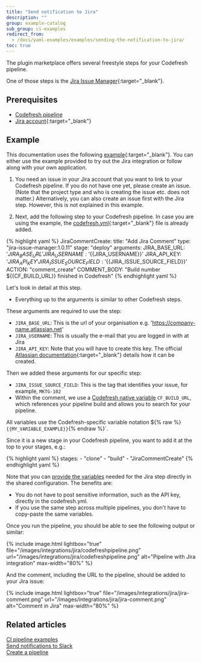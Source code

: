 ```yaml
---
title: "Send notification to Jira"
description: ""
group: example-catalog
sub_group: ci-examples
redirect_from:
  - /docs/yaml-examples/examples/sending-the-notification-to-jira/
toc: true
---
```


The plugin marketplace offers several freestyle steps for your Codefresh pipeline.

One of those steps is the [Jira Issue Manager](https://codefresh.io/steps/step/jira-issue-manager){:target="\_blank"}. 

## Prerequisites
* [Codefresh pipeline]({{site.baseurl}}/docs/quick-start/ci-quick-start/create-ci-pipeline/)
* [Jira account](https://www.atlassian.com/software/jira){:target="\_blank"}

## Example
This documentation uses the following [example](https://github.com/codefresh-contrib/jira-demo-app){:target="\_blank"}. You can either use the example provided to try out the Jira integration or follow along with your own application. 

1. You need an issue in your Jira account that you want to link to your Codefresh pipeline. If you do not have one yet, please create an issue. (Note that the project type and who is creating the issue etc. does not matter.) Alternatively, you can also create an issue first with the Jira step. However, this is not explained in this example.

2. Next, add the following step to your Codefresh pipeline. In case you are using the example, the  [codefresh.yml](https://github.com/codefresh-contrib/jira-demo-app/blob/master/codefresh.yml){:target="\_blank"} file is already added. 

{% highlight yaml %}
  JiraCommentCreate:
    title: "Add Jira Comment"
    type: "jira-issue-manager:1.0.11"
    stage: "deploy"
    arguments:
      JIRA_BASE_URL: '${{JIRA_BASE_URL}}'
      JIRA_USERNAME: '${{JIRA_USERNAME}}'
      JIRA_API_KEY: '${{JIRA_API_KEY}}'
      JIRA_ISSUE_SOURCE_FIELD: '${{JIRA_ISSUE_SOURCE_FIELD}}'
      ACTION: "comment_create"
      COMMENT_BODY: "Build number ${{CF_BUILD_URL}} finished in Codefresh"
{% endhighlight yaml %}

Let's look in detail at this step.
- Everything up to the arguments is similar to other Codefresh steps.

These arguments are required to use the step:
- `JIRA_BASE_URL`: This is the url of your organisation e.g. 'https://company-name.atlassian.net'
- `JIRA_USERNAME`: This is usually the e-mail that you are logged in with at Jira
- `JIRA_API_KEY`: Note that you will have to create this key. The official [Atlassian documentation](https://confluence.atlassian.com/cloud/api-tokens-938839638.html){:target="\_blank"} details how it can be created.

Then we added these arguments for our specific step:
- `JIRA_ISSUE_SOURCE_FIELD`: This is the tag that identifies your issue, for example, `MKTG-102`
- Within the comment, we use a [Codefresh native variable]({{site.baseurl}}/docs/pipelines/variables/) `CF_BUILD_URL`, which  references your pipeline build and allows you to search for your pipeline. 

All variables use the Codefresh-specific variable notation ${% raw %}`{{MY_VARIABLE_EXAMPLE}}`{% endraw %}`.

Since it is a new stage in your Codefresh pipeline, you want to add it at the top to your stages, e.g.:

{% highlight yaml %}
  stages:
    - "clone"
    - "build"
    - "JiraCommentCreate"
{% endhighlight yaml %}

Note that you can [provide the variables]({{site.baseurl}}/docs/pipelines/configuration/shared-configuration/) needed for the Jira step directly in the shared configuration. The benefits are:
* You do not have to post sensitive information, such as the API key, directly in the codefresh.yml. 
* If you use the same step across multiple pipelines, you don't have to copy-paste the same variables. 

Once you run the pipeline, you should be able to see the following output or similar:

{% include image.html
lightbox="true"
file="/images/integrations/jira/codefreshpipeline.png"
url="/images/integrations/jira/codefreshpipeline.png"
alt="Pipeline with Jira integration"
max-width="80%"
%}

And the comment, including the URL to the pipeline, should be added to your Jira issue:

{% include image.html
lightbox="true"
file="/images/integrations/jira/jira-comment.png"
url="/images/integrations/jira/jira-comment.png"
alt="Comment in Jira"
max-width="80%"
%}

## Related articles
[CI pipeline examples]({{site.baseurl}}/docs/example-catalog/ci-examples/)  
[Send notifications to Slack]({{site.baseurl}}/docs/example-catalog/ci-examples/sending-the-notification-to-slack/)  
[Create a pipeline]({{site.baseurl}}/docs/pipelines/pipelines/)  
